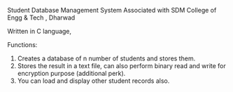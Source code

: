 Student Database Management System 
 Associated with SDM College of Engg & Tech , Dharwad 

Written in C language,

Functions:  
1) Creates a database of n number of students and stores them.
2) Stores the result in a text file, can also perform binary read and write for encryption purpose (additional perk).
3) You can load and display other student records also. 
